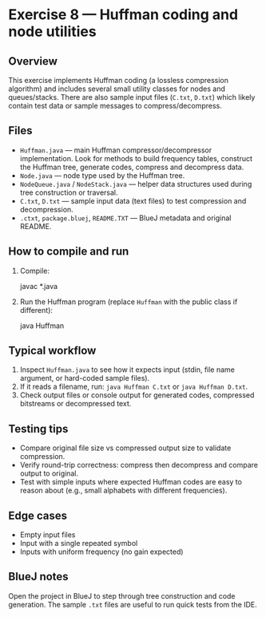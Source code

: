 # Exercise 8 — Huffman coding and node utilities

Overview
--------
This exercise implements Huffman coding (a lossless compression algorithm) and includes several small utility classes for nodes and queues/stacks. There are also sample input files (`C.txt`, `D.txt`) which likely contain test data or sample messages to compress/decompress.

Files
-----
- `Huffman.java` — main Huffman compressor/decompressor implementation. Look for methods to build frequency tables, construct the Huffman tree, generate codes, compress and decompress data.
- `Node.java` — node type used by the Huffman tree.
- `NodeQueue.java` / `NodeStack.java` — helper data structures used during tree construction or traversal.
- `C.txt`, `D.txt` — sample input data (text files) to test compression and decompression.
- `.ctxt`, `package.bluej`, `README.TXT` — BlueJ metadata and original README.

How to compile and run
----------------------
1. Compile:

   javac *.java

2. Run the Huffman program (replace `Huffman` with the public class if different):

   java Huffman

Typical workflow
----------------
1. Inspect `Huffman.java` to see how it expects input (stdin, file name argument, or hard-coded sample files).
2. If it reads a filename, run: `java Huffman C.txt` or `java Huffman D.txt`.
3. Check output files or console output for generated codes, compressed bitstreams or decompressed text.

Testing tips
------------
- Compare original file size vs compressed output size to validate compression.
- Verify round-trip correctness: compress then decompress and compare output to original.
- Test with simple inputs where expected Huffman codes are easy to reason about (e.g., small alphabets with different frequencies).

Edge cases
----------
- Empty input files
- Input with a single repeated symbol
- Inputs with uniform frequency (no gain expected)

BlueJ notes
-----------
Open the project in BlueJ to step through tree construction and code generation. The sample `.txt` files are useful to run quick tests from the IDE.
